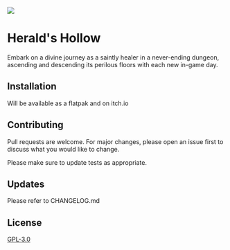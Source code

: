 ![](https://raw.githubusercontent.com/JellyPumps/HeraldsHollow/master/logo.png)

# Herald's Hollow

Embark on a divine journey as a saintly healer in a never-ending dungeon, ascending and descending its perilous floors with each new in-game day.

## Installation

Will be available as a flatpak and on itch.io

## Contributing

Pull requests are welcome. For major changes, please open an issue first
to discuss what you would like to change.

Please make sure to update tests as appropriate.

## Updates

Please refer to CHANGELOG.md

## License

[GPL-3.0](https://choosealicense.com/licenses/gpl-3.0/)
